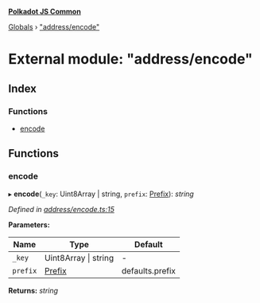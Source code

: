 **[Polkadot JS Common](../README.md)**

[Globals](../globals.md) › ["address/encode"](_address_encode_.md)

# External module: "address/encode"

## Index

### Functions

* [encode](_address_encode_.md#encode)

## Functions

###  encode

▸ **encode**(`_key`: Uint8Array | string, `prefix`: [Prefix](_address_types_.md#prefix)): *string*

*Defined in [address/encode.ts:15](https://github.com/polkadot-js/common/blob/a5d2369/packages/util-crypto/src/address/encode.ts#L15)*

**Parameters:**

Name | Type | Default |
------ | ------ | ------ |
`_key` | Uint8Array \| string | - |
`prefix` | [Prefix](_address_types_.md#prefix) |  defaults.prefix |

**Returns:** *string*